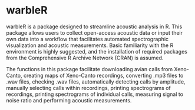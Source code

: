 # warbleR

warbleR is a package designed to streamline acoustic analysis in R. This package 
allows users to collect open-access acoustic data or input their own data into a workflow that facilitates automated spectrographic visualization and acoustic measurements. Basic familiarity with the R environment is highly suggested, and the installation of required packages from the Comprehensive R Archive Network (CRAN) is assumed. 

The functions in this package facilitate downloading avian calls from Xeno-Canto, creating maps of Xeno-Canto recordings, converting .mp3 files to .wav files, checking .wav files, automatically detecting calls by amplitude, manually selecting calls within recordings, printing spectrograms of recordings, printing spectrograms of individual calls, measuring signal to noise ratio and performing acoustic measurements.